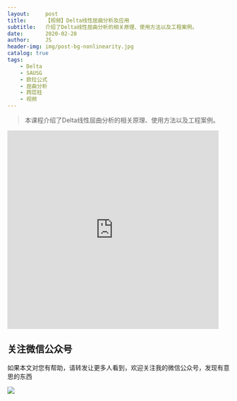 ```yaml
---
layout:     post
title:      【视频】Delta线性屈曲分析及应用
subtitle:   介绍了Delta线性屈曲分析的相关原理、使用方法以及工程案例。
date:       2020-02-28
author:     JS
header-img: img/post-bg-nonlinearity.jpg
catalog: true
tags:
    - Delta
    - SAUSG
    - 欧拉公式
    - 屈曲分析
    - 跨层柱
    - 视频
---
```


> 本课程介绍了Delta线性屈曲分析的相关原理、使用方法以及工程案例。

<iframe width="95%" height="450" src="https://v.qq.com/txp/iframe/player.html?vid=f3069yarp95" frameborder="0" scrolling="no" allowfullscreen></iframe>

## 关注微信公众号

如果本文对您有帮助，请转发让更多人看到，欢迎关注我的微信公众号，发现有意思的东西 

![](https://pic.downk.cc/item/5e50fa03bb8bdc23de243296.jpg)
 
